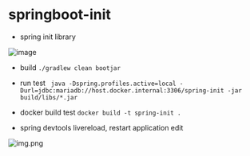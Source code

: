 # springboot-init

* spring init library

![image](https://user-images.githubusercontent.com/69664189/224232557-54128e75-0477-4272-8708-d3cee55aa8d8.png)


* build
```./gradlew clean bootjar ```


* run test
```  java -Dspring.profiles.active=local -Durl=jdbc:mariadb://host.docker.internal:3306/spring-init -jar build/libs/*.jar ```


* docker build test
``` docker build -t spring-init . ```

  

* spring devtools livereload, restart application edit

![img.png](img.png)